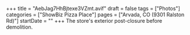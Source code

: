 +++
title = "AebJag7HhBjtexe3VZmt.avif"
draft = false
tags = ["Photos"]
categories = ["ShowBiz Pizza Place"]
pages = ["Arvada, CO (9301 Ralston Rd)"]
startDate = ""
+++
The store's exterior post-closure before demolition.
